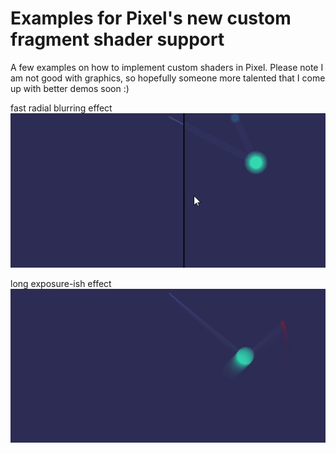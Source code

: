 # Examples for Pixel's new custom fragment shader support

A few examples on how to implement custom shaders in Pixel. Please note I am not good with graphics, so hopefully someone more talented that I come up with better demos soon :)


fast radial blurring effect
![](/fastblur.gif)

long exposure-ish effect
![](/exposure.gif)